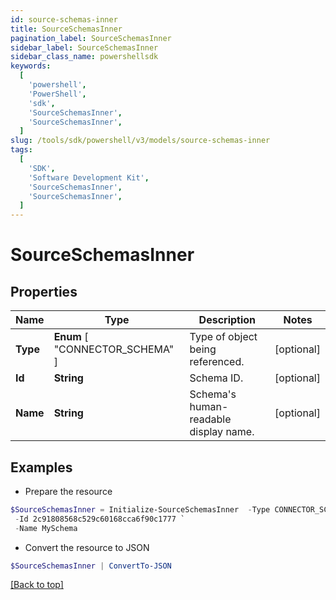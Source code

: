 ```yaml
---
id: source-schemas-inner
title: SourceSchemasInner
pagination_label: SourceSchemasInner
sidebar_label: SourceSchemasInner
sidebar_class_name: powershellsdk
keywords:
  [
    'powershell',
    'PowerShell',
    'sdk',
    'SourceSchemasInner',
    'SourceSchemasInner',
  ]
slug: /tools/sdk/powershell/v3/models/source-schemas-inner
tags:
  [
    'SDK',
    'Software Development Kit',
    'SourceSchemasInner',
    'SourceSchemasInner',
  ]
---
```


# SourceSchemasInner

## Properties

| Name | Type | Description | Notes |
| --- | --- | --- | --- |
| **Type** | **Enum** [ "CONNECTOR_SCHEMA" ] | Type of object being referenced. | [optional] |
| **Id** | **String** | Schema ID. | [optional] |
| **Name** | **String** | Schema's human-readable display name. | [optional] |

## Examples

- Prepare the resource

```powershell
$SourceSchemasInner = Initialize-SourceSchemasInner  -Type CONNECTOR_SCHEMA `
 -Id 2c91808568c529c60168cca6f90c1777 `
 -Name MySchema
```

- Convert the resource to JSON

```powershell
$SourceSchemasInner | ConvertTo-JSON
```

[[Back to top]](#)
